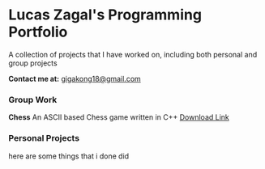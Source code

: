 # Lucas Zagal's Programming Portfolio

A collection of projects that I have worked on, including both personal and group projects

**Contact me at:** gigakong18@gmail.com

### Group Work
**__Chess__**
An ASCII based Chess game written in C++
[Download Link](https://github.com/Arcane-Panda/Chess/blob/master/source/main/chessMain.cpp)

### Personal Projects
here are some things that i done did
